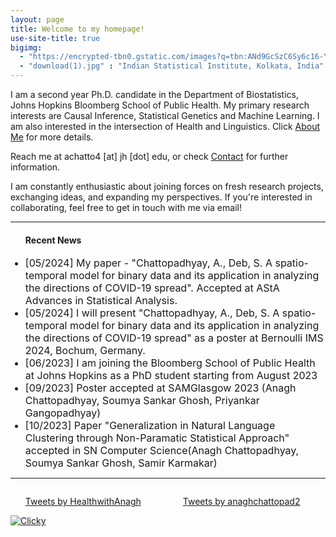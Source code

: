 ```yaml
---
layout: page
title: Welcome to my homepage!
use-site-title: true
bigimg:
  - "https://encrypted-tbn0.gstatic.com/images?q=tbn:ANd9GcSzC6Sy6c16-YaHZ5l6KQaDF7P19nmVt4t3-1umtN-adBI6wPzT6Dx6lrU6bXdpF3KmAWM&usqp=CAU" : "JHU Bloomberg School of Public Health, Baltimore MD"
  - "download(1).jpg" : "Indian Statistical Institute, Kolkata, India"
---
```


I am a second year Ph.D. candidate in the Department of Biostatistics, Johns Hopkins Bloomberg School of Public Health. My primary research interests are Causal Inference, Statistical Genetics and Machine Learning. I am also interested in the intersection of Health and Linguistics.
Click [About Me](/about) for more details.

 Reach me at achatto4 [at] jh [dot] edu, or check [Contact](/contact) for further information.  
 
 
I am constantly enthusiastic about joining forces on fresh research projects, exchanging ideas, and expanding my perspectives. If you're interested in collaborating, feel free to get in touch with me via email!

---
<ul>
<h4> Recent News </h4>
<font size="3">
<li> [05/2024] My paper - "Chattopadhyay, A., Deb, S. A spatio-temporal model for binary data and its application in analyzing the directions of COVID-19 spread". Accepted at AStA Advances in Statistical Analysis. </li>
<li> [05/2024] I will present "Chattopadhyay, A., Deb, S. A spatio-temporal model for binary data and its application in analyzing the directions of COVID-19 spread" as a poster at Bernoulli IMS 2024, Bochum, Germany.</li>
<li> [06/2023] I am joining the Bloomberg School of Public Health at Johns Hopkins as a PhD student starting from August 2023 </li>
<li> [09/2023] Poster accepted at SAMGlasgow 2023 (Anagh Chattopadhyay, Soumya Sankar Ghosh, Priyankar Gangopadhyay) </li>
<li> [10/2023] Paper "Generalization in Natural Language Clustering through Non-Paramatic Statistical Approach" accepted in SN Computer Science(Anagh Chattopadhyay, Soumya Sankar Ghosh, Samir Karmakar) </li>
<!-- <li> [07/2019] I am going to present my <a href= "https://ww2.amstat.org/meetings/jsm/2019/onlineprogram/ActivityDetails.cfm?SessionID=218583" > work </a> (contributed paper) at JSM 2019, Denver, Colorado. </li> -->
</font>
</ul>


---
<div style="float: left; width: 50%;">
<ul>
<a class="twitter-timeline" data-width="400" data-height="400" href="https://twitter.com/HealthwithAnagh?ref_src=twsrc%5Etfw">Tweets by HealthwithAnagh</a> <script async src="https://platform.twitter.com/widgets.js" charset="utf-8"></script>
</ul>
</div>
<div style="float: left; width: 50%;">
<ul>
<a class="twitter-timeline" data-width="400" data-height="400" href="https://twitter.com/anaghchattopad2?ref_src=twsrc%5Etfw">Tweets by anaghchattopad2</a> <script async src="https://platform.twitter.com/widgets.js" charset="utf-8"></script>
</ul>
</div>

<a title="Google Analytics Alternative" href="https://clicky.com/101414794"><img alt="Clicky" src="//static.getclicky.com/media/links/badge.gif" border="0" /></a>
<script async data-id="101414794" src="//static.getclicky.com/js"></script>


